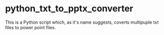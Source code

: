 # python_txt_to_pptx_converter
This is a Python script which, as it's name suggests, coverts multipuple txt files to power point files.
